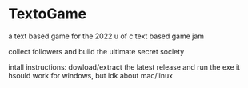 # TextoGame
a text based game for the 2022 u of c text based game jam

collect followers and build the ultimate secret society

intall instructions:
dowload/extract the latest release and run the exe
it hsould work for windows, but idk about mac/linux
